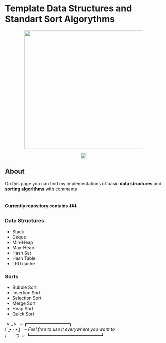 # Template Data Structures and Standart Sort Algorythms

<p align="center">
      <img src="https://i.ibb.co/Ss3GY7t/image.png" width="380">
</p>

<p align="center">
   <img src="https://img.shields.io/badge/Python-3.12.0-red">
</p>

## About
On this page you can find my implementations of basic **data structures** and **sorting algorithms** with comments<br><br>
#### Currently repository contains 	⬇️⬇️⬇️
### Data Structures

* Stack<br>
* Deque<br>
* Min-Heap<br>
* Max-Heap<br>
* Hash Set<br>
* Hash Table<br>
* LRU cache<br>

### Sorts

* Bubble Sort
* Insertion Sort
* Selection Sort
* Merge Sort
* Heap Sort
* Quick Sort

 ∧,,,∧   ~ ┏━━━━━━━━━━━━━━━━┓<br>
(  ̳• · • ̳)   ~ *Feel free to use it everywhere you want to* <br>
/       づ  ~ ┗━━━━━━━━━━━━━━━━┛     

